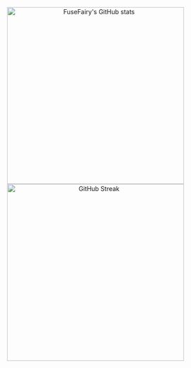 
<p align="center">
<img width="400" src="https://github-readme-stats-yuuzi261s-projects.vercel.app/api?username=FuseFairy&show_icons=true&hide_border=true&theme=transparent&title_color=b7e0f3&text_color=8ab0c6&icon_color=c6c6c6&include_all_commits=true" alt="FuseFairy's GitHub stats" />
<img width="400" src="https://streak-stats.demolab.com?user=FuseFairy&theme=dark&mode=weekly&background=EBEBEB00&fire=B7E0F3&currStreakNum=AEE5FF&sideLabels=B7E0F3&sideNums=B7E0F3&ring=B7E0F3&currStreakLabel=AEE5FF&border=EBEBEB00" alt="GitHub Streak" />
</p>
